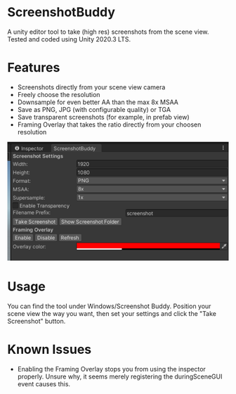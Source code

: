 # ScreenshotBuddy
A unity editor tool to take (high res) screenshots from the scene view.
Tested and coded using Unity 2020.3 LTS.
# Features
* Screenshots directly from your scene view camera
* Freely choose the resolution
* Downsample for even better AA than the max 8x MSAA
* Save as PNG, JPG (with configurable quality) or TGA
* Save transparent screenshots (for example, in prefab view)
* Framing Overlay that takes the ratio directly from your choosen resolution

![UI Screenshot](Documentation~/ui_screenshot.png)

# Usage
You can find the tool under Windows/Screenshot Buddy. Position your scene view
the way you want, then set your settings and click the "Take Screenshot" button.

# Known Issues
* Enabling the Framing Overlay stops you from using the inspector properly. 
Unsure why, it seems merely registering the duringSceneGUI event causes this.

